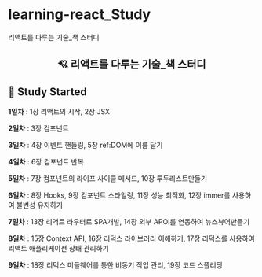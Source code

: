 # learning-react_Study
리액트를 다루는 기술_책 스터디

<div align="center">
  <h2>
    💘 <strong>리액트를 다루는 기술_책 스터디</strong>
  </h2>
</div>

## 📓 Study Started
<strong>1일차</strong> :  1장 리액트의 시작, 2장 JSX

<strong>2일차</strong> : 3장 컴포넌트

<strong>3일차</strong> : 4장 이벤트 핸들링, 5장 ref:DOM에 이름 달기

<strong>4일차</strong> : 6장 컴포넌트 반복

<strong>5일차</strong> : 7장 컴포넌트의 라이프 사이클 메서드, 10장 투두리스트만들기

<strong>6일차</strong> : 8장 Hooks, 9장 컴포넌트 스타일링, 11장 성능 최적화, 12장 immer를 사용하여 불변성 유지하기

<strong>7일차</strong> : 13장 리액트 라우터로 SPA개발, 14장 외부 APOI를 연동하여 뉴스뷰어만들기

<strong>8일차</strong> : 15장 Context API, 16장 리덕스 라이브러리 이해하기, 17장 리덕스를 사용하여 리액트 애플리케이션 상태 관리하기

<strong>9일차</strong> : 18장 리덕스 미들웨어를 통한 비동기 작업 관리, 19장 코드 스플리딩
